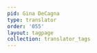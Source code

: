 ```yaml
---
pid: Gina DeCagna
type: translator
order: '055'
layout: tagpage
collection: translator_tags
---
```

